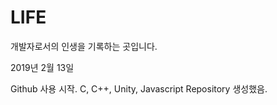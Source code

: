 # LIFE
개발자로서의 인생을 기록하는 곳입니다. 

2019년 2월 13일

Github 사용 시작.
C, C++, Unity, Javascript Repository 생성했음. 

